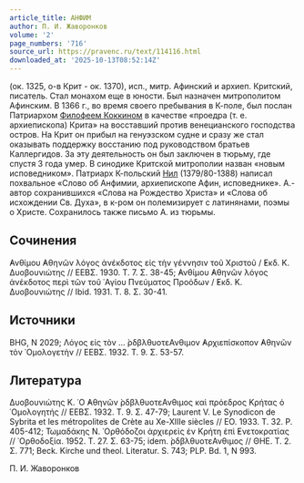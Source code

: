 ```yaml
---
article_title: АНФИМ
author: П. И. Жаворонков
volume: '2'
page_numbers: '716'
source_url: https://pravenc.ru/text/114116.html
downloaded_at: '2025-10-13T08:52:14Z'
---
```


(ок. 1325, о-в Крит - ок. 1370), исп., митр. Афинский и архиеп. Критский, писатель. Стал монахом еще в юности. Был назначен митрополитом Афинским. В 1366 г., во время своего пребывания в К-поле, был послан Патриархом [Филофеем Коккином](<https://pravenc.ru/text/Филофей Коккин.html>) в качестве «проедра (т. е. архиепископа) Крита» на восставший против венецианского господства остров. На Крит он прибыл на генуэзском судне и сразу же стал оказывать поддержку восстанию под руководством братьев Каллергидов. За эту деятельность он был заключен в тюрьму, где спустя 3 года умер. В синодике Критской митрополии назван «новым исповедником». Патриарх К-польский [Нил](https://pravenc.ru/text/Нил.html) (1379/80-1388) написал похвальное «Слово об Анфимии, архиепископе Афин, исповеднике». А.- автор сохранившихся «Слова на Рождество Христа» и «Слова об исхождении Св. Духа», в к-ром он полемизирует с латинянами, поэмы о Христе. Сохранилось также письмо А. из тюрьмы.

## Сочинения

̓Ανθίμου ̓Αθηνῶν λόγος ἀνέκδοτος εἰς τὴν γέννησιν τοῦ Χριστοῦ / ̓Εκδ. Κ. Δυοβουνιώτης // ΕΕΒΣ. 1930. T. 7. Σ. 38-45; ̓Ανθίμου ̓Αθηνῶν λόγος ἀνέκδοτος περὶ τῶν τοῦ ῾Αγίου Πνεύματος Προόδων / ̓Εκδ. Κ. Δυοβουνιώτης // Ibid. 1931. Τ. 8. Σ. 30-41.

## Источники

BHG, N 2029; Λόγος εἰς τὸν ... ̀ρδβλθυοτεΑνθιμον ̓Αρχιεπίσκοπον ̓Αθηνῶν τὸν ῾Ομολογετὴν // ΕΕΒΣ. 1932. Τ. 9. Σ. 53-57.

## Литература

Δυοβουνιώτης Κ. ῾Ο ̓Αθηνῶν ̀ρδβλθυοτεΑνθιμος καὶ πρόεδρος Κρήτας ὁ ῾Ομολογητής // ΕΕΒΣ. 1932. Τ. 9. Σ. 47-79; Laurent V. Le Synodicon de Sybrita et les métropolites de Crète au Xe-XIIIe siècles // EO. 1933. T. 32. P. 405-412; Τωμαδάκης Ν. ῾Ορθόδοζοι ἀρχιερεὶς ἐν Κρήτη ἐπὶ ̓Ενετοκρατίας // ῾Ορθοδοξία. 1952. Τ. 27. Σ. 63-75; idem. ̀ρδβλθυοτεΑνθιμος // ΘΗΕ. Τ. 2. Σ. 771; Beck. Kirche und theol. Literatur. S. 743; PLP. Bd. 1, N 993.

П. И. Жаворонков
